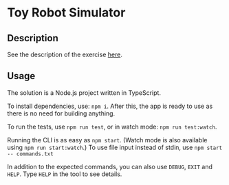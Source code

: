 # Toy Robot Simulator

## Description

See the description of the exercise [here](./DESCRIPTION.md).

## Usage

The solution is a Node.js project written in TypeScript.

To install dependencies, use: `npm i`. After this, the app is ready to use as there is no need for building anything.

To run the tests, use `npm run test`, or in watch mode: `npm run test:watch`.

Running the CLI is as easy as `npm start`. (Watch mode is also available using `npm run start:watch`.)
To use file input instead of stdin, use `npm start -- commands.txt`

In addition to the expected commands, you can also use `DEBUG`, `EXIT` and `HELP`. Type `HELP` in the tool to see details.
